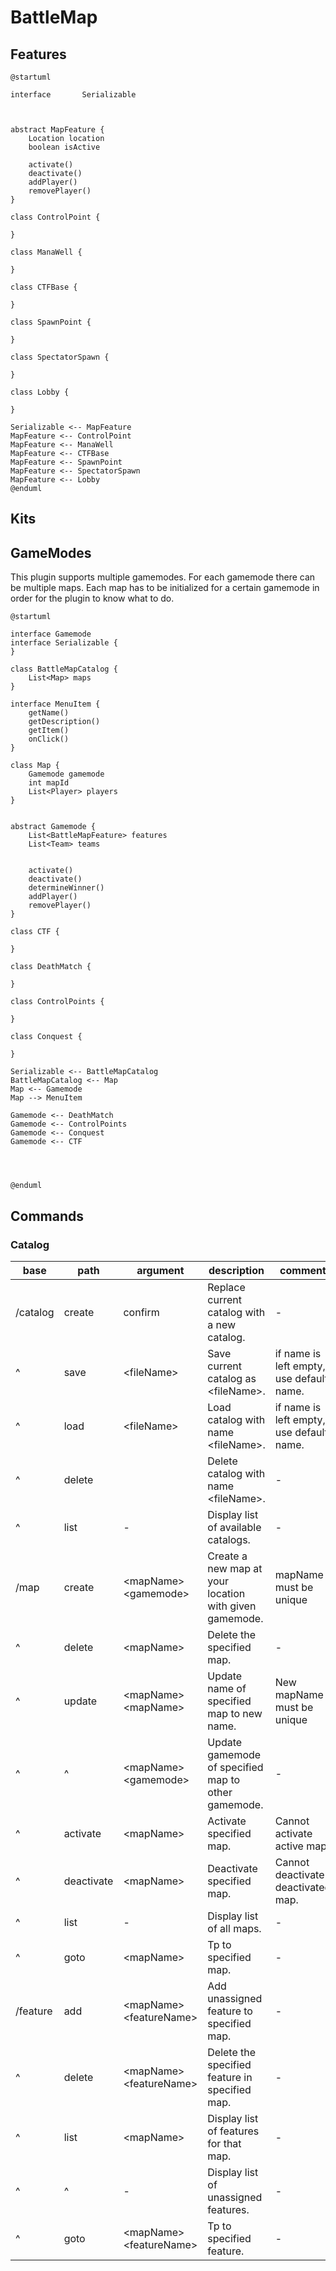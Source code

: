 # BattleMap

## Features
```plantuml
@startuml

interface       Serializable



abstract MapFeature {
    Location location
    boolean isActive
    
    activate()
    deactivate()
    addPlayer()
    removePlayer()
}

class ControlPoint {

}

class ManaWell {

}

class CTFBase {

}

class SpawnPoint {

}

class SpectatorSpawn {

}

class Lobby {

}

Serializable <-- MapFeature
MapFeature <-- ControlPoint
MapFeature <-- ManaWell
MapFeature <-- CTFBase
MapFeature <-- SpawnPoint
MapFeature <-- SpectatorSpawn
MapFeature <-- Lobby
@enduml
```

## Kits

## GameModes
This plugin supports multiple gamemodes. For each gamemode there can be multiple maps. Each map has to be initialized for a certain gamemode in order for the plugin to know what to do.

```plantuml
@startuml

interface Gamemode
interface Serializable {
}

class BattleMapCatalog {
    List<Map> maps
}

interface MenuItem {
    getName()
    getDescription()
    getItem()
    onClick()
}

class Map {
    Gamemode gamemode
    int mapId
    List<Player> players
}


abstract Gamemode {
    List<BattleMapFeature> features
    List<Team> teams

    
    activate()
    deactivate()
    determineWinner()
    addPlayer()
    removePlayer()
}

class CTF {

}

class DeathMatch {

}

class ControlPoints {

}

class Conquest {

}

Serializable <-- BattleMapCatalog
BattleMapCatalog <-- Map
Map <-- Gamemode
Map --> MenuItem

Gamemode <-- DeathMatch
Gamemode <-- ControlPoints
Gamemode <-- Conquest
Gamemode <-- CTF




@enduml
```

## Commands

### Catalog

|base    | path       | argument                  | description                                            | comment                                  |
| ----   |------------|---------------------------|--------------------------------------------------------|------------------------------------------|
|/catalog| create     | confirm                   | Replace current catalog with a new catalog.            | -                                        |
| ^      | save       | <fileName\>               | Save current catalog as \<fileName>.                   | if name is left empty, use default name. |
| ^      | load       | <fileName\>               | Load catalog with name \<fileName>.                    | if name is left empty, use default name. |
| ^      | delete     |                           | Delete catalog with name \<fileName>.                  | -                                        |
| ^      | list       | -                         | Display list of available catalogs.                    | -                                        |
|/map    | create     | <mapName\> <gamemode\>    | Create a new map at your location with given gamemode. | mapName must be unique                   |
| ^      | delete     | <mapName\>                | Delete the specified map.                              | -                                        |
| ^      | update     | <mapName\> <mapName\>     | Update name of specified map to new name.              | New mapName must be unique               |
| ^      | ^          | <mapName\> <gamemode\>    | Update gamemode of specified map to other gamemode.    | -                                        |
| ^      | activate   | <mapName\>                | Activate specified map.                                | Cannot activate active map.              |
| ^      | deactivate | <mapName\>                | Deactivate specified map.                              | Cannot deactivate deactivated map.       |
| ^      | list       | -                         | Display list of all maps.                              | -                                        |
| ^      | goto       | <mapName\>                | Tp to specified map.                                   | -                                        |
|/feature| add        | <mapName\> <featureName\> | Add unassigned feature to specified map.               | -                                        |
| ^      | delete     | <mapName\> <featureName\> | Delete the specified feature in specified map.         | -                                        |
| ^      | list       | <mapName\>                | Display list of features for that map.                 | -                                        |
| ^      | ^          | -                         | Display list of unassigned features.                   | -                                        |
| ^      | goto       | <mapName\> <featureName\> | Tp to specified feature.                               | -                                        |